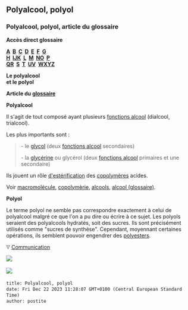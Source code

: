 ## Polyalcool, polyol
### Polyalcool, polyol, article du glossaire
 **Accès direct glossaire**

**[A](a.html)  [B](b.html)  [C](c.html)  [D](d.html)  [E](e.html)  [F](f.html)  [G](g.html)  
[H](h.html)  [IJK](ijk.html)  [L](l.html)  [M](m.html)  [NO](no.html)  [P](p.html)  
[QR](qr.html)  [S](s.html)  [T](t.html)  [UV](uv.html)  [WXYZ](wxyz.html)**

**Le polyalcool  
et le polyol**

**Article du [glossaire](glossaire.html)**

**Polyalcool**

Il s'agit de tout composé ayant plusieurs [fonctions alcool](alcool.html#fonctionsalcool) (dialcool, trialcool).

Les plus importants sont :

> \- le [glycol](glycol.html) (deux [fonctions alcool](alcool.html#fonctionsalcool) secondaires)
> 
> \- la [glycérine](glycerine.html) ou glycérol (deux [fonctions alcool](alcool.html#fonctionsalcool) primaires et une secondaire)

Ils jouent un rôle [d'estérification](saponification.html#lesterification) des [copolymères](polyalcoolpolyol.html#copolymeres) acides.

Voir [macromolécule](macromolecule.html), [copolymèrie](polyalcoolpolyol.html#copolymeres), [alcools](alcools.html), [alcool (glossaire)](alcool.html).

**Polyol**

Le terme polyol ne semble pas correspondre exactement à celui de polyalcool malgré ce que l'on a pu dire ou écrire à ce sujet. Les polyols seraient des polyalcools hydratés, soit des sucres. Ils sont précisément utilisés comme "sucres de synthèse". Cependant, moyennant certaines opérations, ils semblent pouvoir engendrer des [polyesters](polyester.html).



![](images/flechebas.gif) [Communication](http://www.artrealite.com/annonceurs.htm) 

[![](https://cbonvin.fr/sites/regie.artrealite.com/visuels/campagne1.png)](index-2.html#20131014)

![](https://cbonvin.fr/sites/regie.artrealite.com/visuels/campagne2.png)
```
title: Polyalcool, polyol
date: Fri Dec 22 2023 11:28:07 GMT+0100 (Central European Standard Time)
author: postite
```
